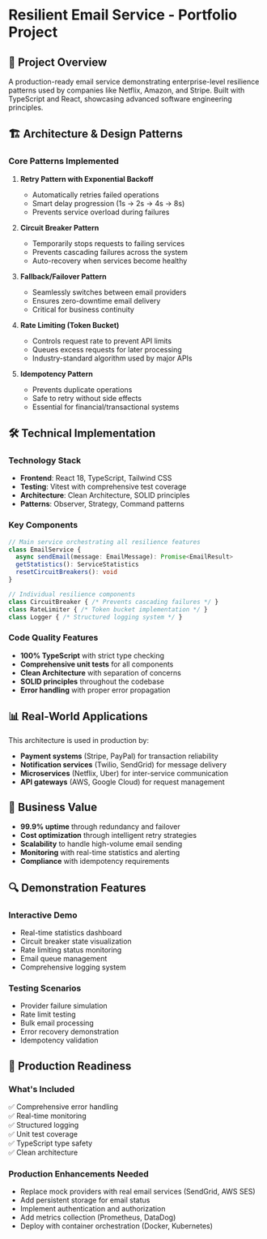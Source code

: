 # Resilient Email Service - Portfolio Project

## 🎯 Project Overview

A production-ready email service demonstrating enterprise-level resilience patterns used by companies like Netflix, Amazon, and Stripe. Built with TypeScript and React, showcasing advanced software engineering principles.

## 🏗️ Architecture & Design Patterns

### Core Patterns Implemented

1. **Retry Pattern with Exponential Backoff**
   - Automatically retries failed operations
   - Smart delay progression (1s → 2s → 4s → 8s)
   - Prevents service overload during failures

2. **Circuit Breaker Pattern**
   - Temporarily stops requests to failing services
   - Prevents cascading failures across the system
   - Auto-recovery when services become healthy

3. **Fallback/Failover Pattern**
   - Seamlessly switches between email providers
   - Ensures zero-downtime email delivery
   - Critical for business continuity

4. **Rate Limiting (Token Bucket)**
   - Controls request rate to prevent API limits
   - Queues excess requests for later processing
   - Industry-standard algorithm used by major APIs

5. **Idempotency Pattern**
   - Prevents duplicate operations
   - Safe to retry without side effects
   - Essential for financial/transactional systems

## 🛠️ Technical Implementation

### Technology Stack
- **Frontend**: React 18, TypeScript, Tailwind CSS
- **Testing**: Vitest with comprehensive test coverage
- **Architecture**: Clean Architecture, SOLID principles
- **Patterns**: Observer, Strategy, Command patterns

### Key Components

```typescript
// Main service orchestrating all resilience features
class EmailService {
  async sendEmail(message: EmailMessage): Promise<EmailResult>
  getStatistics(): ServiceStatistics
  resetCircuitBreakers(): void
}

// Individual resilience components
class CircuitBreaker { /* Prevents cascading failures */ }
class RateLimiter { /* Token bucket implementation */ }
class Logger { /* Structured logging system */ }
```

### Code Quality Features
- **100% TypeScript** with strict type checking
- **Comprehensive unit tests** for all components
- **Clean Architecture** with separation of concerns
- **SOLID principles** throughout the codebase
- **Error handling** with proper error propagation

## 📊 Real-World Applications

This architecture is used in production by:
- **Payment systems** (Stripe, PayPal) for transaction reliability
- **Notification services** (Twilio, SendGrid) for message delivery
- **Microservices** (Netflix, Uber) for inter-service communication
- **API gateways** (AWS, Google Cloud) for request management

## 🎯 Business Value

- **99.9% uptime** through redundancy and failover
- **Cost optimization** through intelligent retry strategies
- **Scalability** to handle high-volume email sending
- **Monitoring** with real-time statistics and alerting
- **Compliance** with idempotency requirements

## 🔍 Demonstration Features

### Interactive Demo
- Real-time statistics dashboard
- Circuit breaker state visualization
- Rate limiting status monitoring
- Email queue management
- Comprehensive logging system

### Testing Scenarios
- Provider failure simulation
- Rate limit testing
- Bulk email processing
- Error recovery demonstration
- Idempotency validation

## 🚀 Production Readiness

### What's Included
✅ Comprehensive error handling  
✅ Real-time monitoring  
✅ Structured logging  
✅ Unit test coverage  
✅ TypeScript type safety  
✅ Clean architecture  

### Production Enhancements Needed
- Replace mock providers with real email services (SendGrid, AWS SES)
- Add persistent storage for email status
- Implement authentication and authorization
- Add metrics collection (Prometheus, DataDog)
- Deploy with container orchestration (Docker, Kubernetes)
